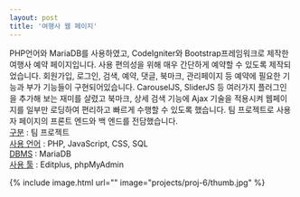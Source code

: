 ```yaml
---
layout: post
title: '여행사 웹 페이지'
---
```


PHP언어와 MariaDB를 사용하였고, CodeIgniter와 Bootstrap프레임워크로 제작한 여행사 예약 페이지입니다. 사용 편의성을 위해 매우 간단하게 예약할 수 있도록 제작되었습니다. 회원가입, 로그인, 검색, 예약, 댓글, 북마크, 관리페이지 등 예약에 필요한 기능과 부가 기능들이 구현되어있습니다. CarouselJS, SliderJS 등 여러가지 플러그인을 추가해 보는 재미를 살렸고 북마크, 상세 검색 기능에 Ajax 기술을 적용시켜 웹페이지를 일부만 로딩하여 편리하고 빠르게 수행할 수 있도록 했습니다. 팀 프로젝트로 사용자 페이지의 프론트 엔드와 백 엔드를 전담했습니다.  
[구분]() : 팀 프로젝트  
[사용 언어]() : PHP, JavaScript, CSS, SQL  
[DBMS]() : MariaDB  
[사용 툴]() : Editplus, phpMyAdmin

{% include image.html url="" image="projects/proj-6/thumb.jpg" %}